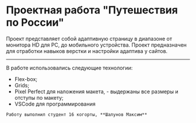 # Проектная работа "Путешествия по России"
Проект представляет собой адаптивную страницу в диапазоне от монитора HD для PC, до мобильного устройства. Проект предназначен для отработки навыков верстки и настройки адаптива у сайтов.

---
  В работе использовались следующие технологии:
  * Flex-box;
  * Grids;
  * Pixel Perfect для наложения макета, - выдержаны все размеры и   отступы по макету;
  * VSCode для программирования

`Работу выполнил студент 16 когорты, **Шалунов Максим**`
